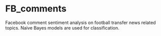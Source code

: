 # FB_comments
 Facebook comment sentiment analysis on football transfer news related topics. Naive Bayes models are used for classification.
